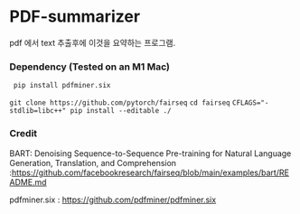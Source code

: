 # PDF-summarizer

pdf 에서 text 추출후에 이것을 요약하는 프로그램.


###  Dependency (Tested on an M1 Mac)


``` pip install pdfminer.six``` 


```git clone https://github.com/pytorch/fairseq```
```cd fairseq```
```CFLAGS="-stdlib=libc++" pip install --editable ./``` 




### Credit

BART: Denoising Sequence-to-Sequence Pre-training for Natural Language Generation, Translation, and Comprehension :https://github.com/facebookresearch/fairseq/blob/main/examples/bart/README.md

pdfminer.six  :  https://github.com/pdfminer/pdfminer.six 


